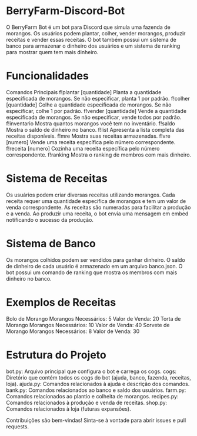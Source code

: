 # BerryFarm-Discord-Bot
O BerryFarm Bot é um bot para Discord que simula uma fazenda de morangos. Os usuários podem plantar, colher, vender morangos, produzir receitas e vender essas receitas. O bot também possui um sistema de banco para armazenar o dinheiro dos usuários e um sistema de ranking para mostrar quem tem mais dinheiro.

# Funcionalidades

Comandos Principais
f!plantar [quantidade]
Planta a quantidade especificada de morangos. Se não especificar, planta 1 por padrão.
f!colher [quantidade]
Colhe a quantidade especificada de morangos. Se não especificar, colhe 1 por padrão.
f!vender [quantidade]
Vende a quantidade especificada de morangos. Se não especificar, vende todos por padrão.
f!inventario
Mostra quantos morangos você tem no inventário.
f!saldo
Mostra o saldo de dinheiro no banco.
f!list
Apresenta a lista completa das receitas disponíveis.
f!mre
Mostra suas receitas armazenadas.
f!vre [numero]
Vende uma receita específica pelo número correspondente.
f!receita [numero]
Cozinha uma receita específica pelo número correspondente.
f!ranking
Mostra o ranking de membros com mais dinheiro.

# Sistema de Receitas
Os usuários podem criar diversas receitas utilizando morangos. Cada receita requer uma quantidade específica de morangos e tem um valor de venda correspondente.
As receitas são numeradas para facilitar a produção e a venda.
Ao produzir uma receita, o bot envia uma mensagem em embed notificando o sucesso da produção.

# Sistema de Banco
Os morangos colhidos podem ser vendidos para ganhar dinheiro.
O saldo de dinheiro de cada usuário é armazenado em um arquivo banco.json.
O bot possui um comando de ranking que mostra os membros com mais dinheiro no banco.

# Exemplos de Receitas
Bolo de Morango
Morangos Necessários: 5
Valor de Venda: 20
Torta de Morango
Morangos Necessários: 10
Valor de Venda: 40
Sorvete de Morango
Morangos Necessários: 8
Valor de Venda: 30

# Estrutura do Projeto
bot.py: Arquivo principal que configura o bot e carrega os cogs.
cogs: Diretório que contém todos os cogs do bot (ajuda, banco, fazenda, receitas, loja).
ajuda.py: Comandos relacionados à ajuda e descrição dos comandos.
bank.py: Comandos relacionados ao banco e saldo dos usuários.
farm.py: Comandos relacionados ao plantio e colheita de morangos.
recipes.py: Comandos relacionados à produção e venda de receitas.
shop.py: Comandos relacionados à loja (futuras expansões).

Contribuições são bem-vindas! Sinta-se à vontade para abrir issues e pull requests.

